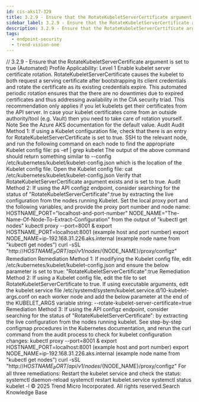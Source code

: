 ```yaml
---
id: cis-aks17-329
title: 3.2.9 - Ensure that the RotateKubeletServerCertificate argument is set to true (Automated)
sidebar_label: 3.2.9 - Ensure that the RotateKubeletServerCertificate argument is set to true (Automated)
description: 3.2.9 - Ensure that the RotateKubeletServerCertificate argument is set to true (Automated)
tags:
  - endpoint-security
  - trend-vision-one
---
```


/*<![CDATA[*/ $('#title').html($('meta[name=map-description]').attr('content')); /*]]>*/ 3.2.9 - Ensure that the RotateKubeletServerCertificate argument is set to true (Automated) Profile Applicability: Level 1 Enable kubelet server certificate rotation. RotateKubeletServerCertificate causes the kubelet to both request a serving certificate after bootstrapping its client credentials and rotate the certificate as its existing credentials expire. This automated periodic rotation ensures that the there are no downtimes due to expired certificates and thus addressing availability in the CIA security triad. This recommendation only applies if you let kubelets get their certificates from the API server. In case your kubelet certificates come from an outside authority/tool (e.g. Vault) then you need to take care of rotation yourself. Note See the Azure AKS documentation for the default value. Audit Audit Method 1: If using a Kubelet configuration file, check that there is an entry for RotateKubeletServerCertificate is set to true. SSH to the relevant node, and run the following command on each node to find the appropriate Kubelet config file: ps -ef | grep kubelet The output of the above command should return something similar to --config /etc/kubernetes/kubelet/kubelet-config.json which is the location of the Kubelet config file. Open the Kubelet config file: cat /etc/kubernetes/kubelet/kubelet-config.json Verify that RotateKubeletServerCertificate argument exists and is set to true. Audit Method 2: If using the API configz endpoint, consider searching for the status of "RotateKubeletServerCertificate":true by extracting the live configuration from the nodes running Kubelet. Set the local proxy port and the following variables, and provide the proxy port number and node name: HOSTNAME_PORT="localhost-and-port-number" NODE_NAME="The-Name-Of-Node-To-Extract-Configuration" from the output of "kubectl get nodes" kubectl proxy --port=8001 & export HOSTNAME_PORT=localhost:8001 (example host and port number) export NODE_NAME=ip-192.168.31.226.aks.internal (example node name from "kubectl get nodes") curl -sSL "http://${HOSTNAME_PORT}/api/v1/nodes/${NODE_NAME}/proxy/configz" Remediation Remediation Method 1: If modifying the Kubelet config file, edit /etc/kubernetes/kubelet/kubelet-config.json and ensure the below parameter is set to true: "RotateKubeletServerCertificate":true Remediation Method 2: If using a Kubelet config file, edit the file to set RotateKubeletServerCertificate to true. If using executable arguments, edit the kubelet service file /etc/systemd/system/kubelet.service.d/10-kubelet-args.conf on each worker node and add the below parameter at the end of the KUBELET_ARGS variable string: --rotate-kubelet-server-certificate=true Remediation Method 3: If using the API configz endpoint, consider searching for the status of "RotateKubeletServerCertificate": by extracting the live configuration from the nodes running kubelet. See step-by-step configmap procedures in the Kubernetes documentation, and rerun the curl command from the audit process to check for kubelet configuration changes: kubectl proxy --port=8001 & export HOSTNAME_PORT=localhost:8001 (example host and port number) export NODE_NAME=ip-192.168.31.226.aks.internal (example node name from "kubectl get nodes") curl -sSL "http://${HOSTNAME_PORT}/api/v1/nodes/${NODE_NAME}/proxy/configz" For all three remediations: Restart the kubelet service and check the status: systemctl daemon-reload systemctl restart kubelet.service systemctl status kubelet -l © 2025 Trend Micro Incorporated. All rights reserved.Search Knowledge Base